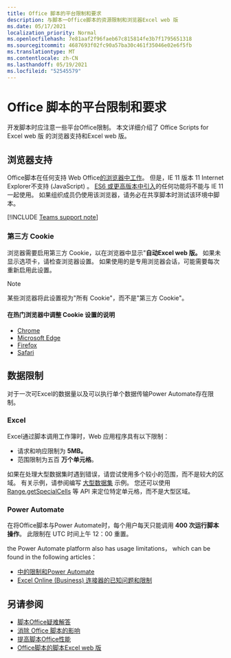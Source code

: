 ```yaml
---
title: Office 脚本的平台限制和要求
description: 与脚本一Office脚本的资源限制和浏览器Excel web 版
ms.date: 05/17/2021
localization_priority: Normal
ms.openlocfilehash: 7e81aaf2f96faeb67c815814fe3b7f1795651318
ms.sourcegitcommit: 4687693f02fc90a57ba30c461f35046e02e6f5fb
ms.translationtype: MT
ms.contentlocale: zh-CN
ms.lasthandoff: 05/19/2021
ms.locfileid: "52545579"
---
```

# <a name="platform-limits-and-requirements-with-office-scripts"></a>Office 脚本的平台限制和要求

开发脚本时应注意一些平台Office限制。 本文详细介绍了 Office Scripts for Excel web 版 的浏览器支持和Excel web 版。

## <a name="browser-support"></a>浏览器支持

Office脚本在任何支持 Web Office[的浏览器中工作](https://support.microsoft.com/office/ad1303e0-a318-47aa-b409-d3a5eb44e452)。 但是，IE 11 版本 11 Internet Explorer不支持 (JavaScript) 。 [ES6 或更高版本中引入](https://www.w3schools.com/Js/js_es6.asp)的任何功能将不能与 IE 11 一起使用。 如果组织成员仍使用该浏览器，请务必在共享脚本时测试该环境中脚本。

[!INCLUDE [Teams support note](../includes/teams-support-note.md)]

### <a name="third-party-cookies"></a>第三方 Cookie

浏览器需要启用第三方 Cookie，以在浏览器中显示"**自动Excel web 版。** 如果未显示选项卡，请检查浏览器设置。 如果使用的是专用浏览器会话，可能需要每次重新启用此设置。

> [!NOTE]
> 某些浏览器将此设置视为"所有 Cookie"，而不是"第三方 Cookie"。

#### <a name="instructions-for-adjusting-cookie-settings-in-popular-browsers"></a>在热门浏览器中调整 Cookie 设置的说明

- [Chrome](https://support.google.com/chrome/answer/95647)
- [Microsoft Edge](https://support.microsoft.com/microsoft-edge/temporarily-allow-cookies-and-site-data-in-microsoft-edge-597f04f2-c0ce-f08c-7c2b-541086362bd2)
- [Firefox](https://support.mozilla.org/kb/disable-third-party-cookies)
- [Safari](https://support.apple.com/guide/safari/manage-cookies-and-website-data-sfri11471/mac)

## <a name="data-limits"></a>数据限制

对于一次可Excel的数据量以及可以执行单个数据传输Power Automate存在限制。

### <a name="excel"></a>Excel

Excel通过脚本调用工作簿时，Web 应用程序具有以下限制：

- 请求和响应限制为 **5MB。**
- 范围限制为五百 **万个单元格**。

如果在处理大型数据集时遇到错误，请尝试使用多个较小的范围，而不是较大的区域。 有关示例，请参阅编写 [大型数据集](../resources/samples/write-large-dataset.md) 示例。 您还可以使用 [Range.getSpecialCells](/javascript/api/office-scripts/excelscript/excelscript.range#getspecialcells-celltype--cellvaluetype-) 等 API 来定位特定单元格，而不是大型区域。

### <a name="power-automate"></a>Power Automate

在将Office脚本与Power Automate时，每个用户每天只能调用 **400 次运行脚本操作**。 此限制在 UTC 时间上午 12：00 重置。

the Power Automate platform also has usage limitations， which can be found in the following articles：

- [中的限制和Power Automate](/power-automate/limits-and-config)
- [Excel Online (Business) 连接器的已知问题和限制](/connectors/excelonlinebusiness/#known-issues-and-limitations)

## <a name="see-also"></a>另请参阅

- [脚本Office疑难解答](troubleshooting.md)
- [消除 Office 脚本的影响](undo.md)
- [提高脚本Office性能](../develop/web-client-performance.md)
- [Office脚本的脚本Excel web 版](../develop/scripting-fundamentals.md)
